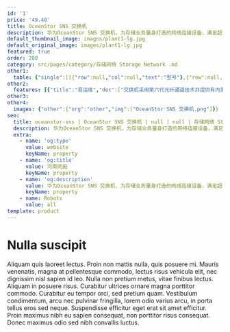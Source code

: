 ```yaml
---
id: '1'
price: '49.40'
title: OceanStor SNS 交换机
description: 华为OceanStor SNS 交换机，为存储业务量身打造的网络连接设备，满足超大规模虚拟化、更大型的云基础架构及不断增长的闪存存储环境业务需求。
default_thumbnail_image: images/plant1-lg.jpg
default_original_image: images/plant1-lg.jpg
featured: true
order: 280
category: src/pages/category/存储网络 Storage Network .md
other1: 
  table: {"single":[[{"row":null,"col":null,"text":"型号"},{"row":null,"col":null,"text":"SNS2624"},{"row":null,"col":null,"text":"SNS3096"},{"row":null,"col":null,"text":"SNS3664"}],[{"row":null,"col":null,"text":"端口数"},{"row":null,"col":null,"text":"交换机模式（默认）：最多24个端口\n访问网关默认端口映射：\n16个F端口，8个N端口\n"},{"row":null,"col":null,"text":"交换机模式（默认）：最多96个端口"},{"row":null,"col":null,"text":"交换机模式（默认）：最多64个端口\n访问网关默认端口映射：\n40个SFP+ F端口，8个SFP+ N端口\n"}],[{"row":null,"col":null,"text":"端口类型"},{"row":null,"col":null,"text":"F 端口, E端口, M端口, D端口 (ClearLink诊断端口)；\n访问网关模式：F端口和支持NPIV技术的N端口\n"},{"row":null,"col":null,"text":"D端口（诊断端口）, E端口, EX端口, F端口, M端口（镜像端口）；\n基于交换机类型的自我发现（U端口）；\n可选端口类型控制；\n"},{"row":null,"col":null,"text":"D端口（ClearLink诊断端口）、E端口、EX端口、F端口、AE端口；可选端口类型控制；\n访问网关模式：F端口和支持NPIV技术的N端口\n"}],[{"row":null,"col":null,"text":"性能"},{"row":null,"col":null,"text":"光纤通道：4.25 Gbps线速，全双工；8.5 Gbps线速，全双工；14.025 Gbps线速，全双工；\n4、8、16和32 Gbps端口速率自适应；\n"},{"row":null,"col":null,"text":"2、4、8和16 Gbps端口速率自动感应；10 Gbps ，可选择性编程为固定端口速率。"},{"row":null,"col":null,"text":"光纤通道：4.25 Gbps线速，全双工；8.5 Gbps线速，全双工；10.53 Gbps线速，全双工；14.025 Gbps线速，全双工；28.05 Gbps，全双工；112.2 Gbps，全双工；4、8、16和32 Gbps端口速度自适应，可支持128 Gbps的速度；10 Gbps可选择设置为固定端口速度"}],[{"row":null,"col":null,"text":"管理软件"},{"row":null,"col":null,"text":"HTTP, SNMP v1/v3 (FE MIB, FC Management MIB), SSH；审核，系统日志；高级Web工具；命令行接口(CLI)； SMI-S标准； 管理域； 面向插件功能的试用版许可证"},{"row":null,"col":null,"text":"Telnet，HTTP，SNMP v1/v3 (FE MIB，FC Management MIB)，SSH；审核、系统日志；高级web工具，高级性能监控，Fabric Vision；命令行接口（CLI）；SMI-S标准；管理域；面向选定的插件功能的试用版许可。"},{"row":null,"col":null,"text":"HTTP, SNMP v1/v3 (FE MIB, FC Management MIB), SSH；审核，系统日志；NTP v3；高级Web工具；EZSwitch；命令行接口（CLI）； SMI-S标准； REST API; 管理域； 面向插件功能的试用版许可证"}],[{"row":null,"col":null,"text":"管理访问"},{"row":null,"col":"3","text":"10/100/1000 Mbps以太网(RJ-45)；通过光纤通道的带内管理；串口(RJ-45) ；一个USB端口"}]]}
other2:
  features: [{"title":"易运维","dec":["交换机采用第六代光纤通道技术并提供有内置工具，可帮助企业实现更有效的管控并获取有用信息，快速确定存储层的故障根源并加快故障排除时间，确保达到关键服务水平协议（SLA）要求"]},{"title":"高密度","dec":["提供行业领先的端口密度和空间利用率，进而简化扩展和数据中心整合。利用这种高密度设计，企业可以在一个数据中心内安装更多设备，减少占地面积，降低成本和管理复杂性"]},{"title":"虚拟化","dec":["交换机为当前高度虚拟化环境和云环境提供了一个关键组件，简化服务器虚拟化并满足SSD苛刻的吞吐量需求，支持在云环境中通过虚拟网络架构、服务质量和分区特性支持多租户，最大限度地减少故障停机"]}]
other3: 
other4:
  images: {"other":{"org":"other","img":["OceanStor SNS 交换机.png"]}}
seo:
  title: oceanstor-sns | OceanStor SNS 交换机 | null | null | 存储网络 Storage Network  | 数据存储
  description: 华为OceanStor SNS 交换机，为存储业务量身打造的网络连接设备，满足超大规模虚拟化、更大型的云基础架构及不断增长的闪存存储环境业务需求。
  extra:
    - name: 'og:type'
      value: website
      keyName: property
    - name: 'og:title'
      value: 河南网田
      keyName: property
    - name: 'og:description'
      value: 华为OceanStor SNS 交换机，为存储业务量身打造的网络连接设备，满足超大规模虚拟化、更大型的云基础架构及不断增长的闪存存储环境业务需求。
      keyName: property
    - name: Robots
      value: all
template: product
---
```


# Nulla suscipit

Aliquam quis laoreet lectus. Proin non mattis nulla, quis posuere mi. Mauris venenatis, magna at pellentesque commodo, lectus risus vehicula elit, nec dignissim nisl sapien id leo. Nulla non pretium metus, vitae finibus lectus. Aliquam in posuere risus. Curabitur ultrices ornare magna porttitor commodo. Curabitur eu tempor orci, sed pretium quam. Vestibulum condimentum, arcu nec pulvinar fringilla, lorem odio varius arcu, in porta tellus eros sed neque. Suspendisse efficitur eget erat sit amet efficitur. Proin maximus nibh eu sapien consequat, non porttitor risus consequat. Donec maximus odio sed nibh convallis luctus.